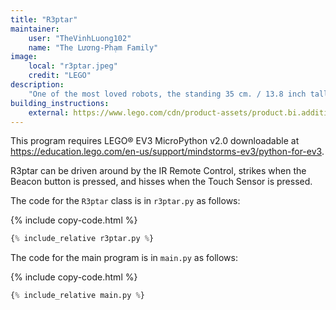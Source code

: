 ```yaml
---
title: "R3ptar"
maintainer:
    user: "TheVinhLuong102"
    name: "The Lương-Phạm Family"
image:
    local: "r3ptar.jpeg"
    credit: "LEGO"
description:
    "One of the most loved robots, the standing 35 cm. / 13.8 inch tall R3PTAR robot slithers across the floor like a real cobra, and strikes at lightning speed with it’s pointed red fangs."
building_instructions:
    external: https://www.lego.com/cdn/product-assets/product.bi.additional.extra.pdf/31313_X_R3PTAR.pdf
---
```



This program requires LEGO® EV3 MicroPython v2.0 downloadable at https://education.lego.com/en-us/support/mindstorms-ev3/python-for-ev3.

R3ptar can be driven around by the IR Remote Control, strikes when the Beacon button is pressed, and hisses when the Touch Sensor is pressed.

The code for the `R3ptar` class is in `r3ptar.py` as follows:

{% include copy-code.html %}
```python
{% include_relative r3ptar.py %}
```

The code for the main program is in `main.py` as follows:

{% include copy-code.html %}
```python
{% include_relative main.py %}
```
